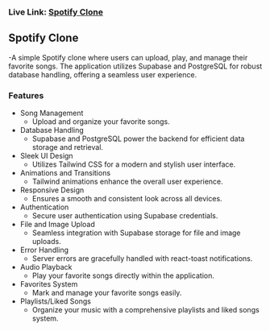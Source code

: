 ### Live Link: [Spotify Clone](https://spotifyclonesig.vercel.app/)

## Spotify Clone
-A simple Spotify clone where users can upload, play, and manage their favorite songs. The application utilizes Supabase and PostgreSQL for robust database handling, offering a seamless user experience.

### Features

- Song Management
  - Upload and organize your favorite songs.
- Database Handling
   - Supabase and PostgreSQL power the backend for efficient data storage and retrieval.
- Sleek UI Design
  - Utilizes Tailwind CSS for a modern and stylish user interface.
- Animations and Transitions
  - Tailwind animations enhance the overall user experience.
- Responsive Design
  - Ensures a smooth and consistent look across all devices.
- Authentication
  - Secure user authentication using Supabase credentials.
- File and Image Upload
  - Seamless integration with Supabase storage for file and image uploads.
- Error Handling
  - Server errors are gracefully handled with react-toast notifications.
- Audio Playback
  - Play your favorite songs directly within the application.
- Favorites System
  - Mark and manage your favorite songs easily.
- Playlists/Liked Songs
  - Organize your music with a comprehensive playlists and liked songs system.

